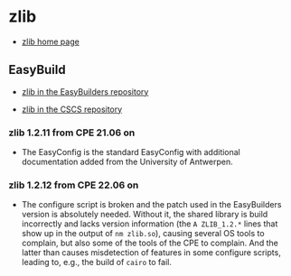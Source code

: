# zlib

  * [zlib home page](http://www.zlib.net/)

## EasyBuild

  * [zlib in the EasyBuilders repository](https://github.com/easybuilders/easybuild-easyconfigs/tree/develop/easybuild/easyconfigs/z/zlib)

  * [zlib in the CSCS repository](https://github.com/eth-cscs/production/tree/master/easybuild/easyconfigs/z/zlib)

### zlib 1.2.11 from CPE 21.06 on

  * The EasyConfig is the standard EasyConfig with additional documentation added
    from the University of Antwerpen.

### zlib 1.2.12 from CPE 22.06 on

  * The configure script is broken and the patch used in the EasyBuilders version is
    absolutely needed. Without it, the shared library is build incorrectly and lacks
    version information (the `A ZLIB_1.2.*` lines that show up in the output of
    `nm zlib.so`), causing several OS tools to complain, but also some of the tools
    of the CPE to complain. And the latter than causes misdetection of features in
    some configure scripts, leading to, e.g., the build of `cairo` to fail.

